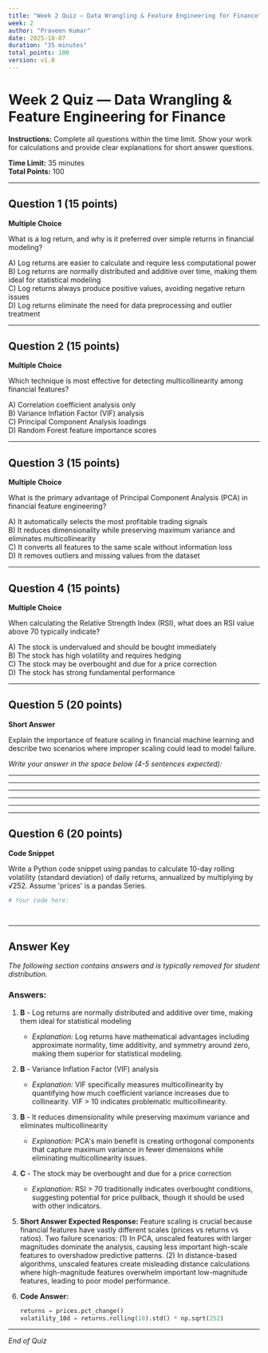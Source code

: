 ```yaml
---
title: "Week 2 Quiz — Data Wrangling & Feature Engineering for Finance"
week: 2
author: "Praveen Kumar"
date: 2025-10-07
duration: "35 minutes"
total_points: 100
version: v1.0
---
```


# Week 2 Quiz — Data Wrangling & Feature Engineering for Finance

**Instructions:** Complete all questions within the time limit. Show your work for calculations and provide clear explanations for short answer questions.

**Time Limit:** 35 minutes  
**Total Points:** 100

---

## Question 1 (15 points)
**Multiple Choice**

What is a log return, and why is it preferred over simple returns in financial modeling?

A) Log returns are easier to calculate and require less computational power  
B) Log returns are normally distributed and additive over time, making them ideal for statistical modeling  
C) Log returns always produce positive values, avoiding negative return issues  
D) Log returns eliminate the need for data preprocessing and outlier treatment  

---

## Question 2 (15 points)
**Multiple Choice**

Which technique is most effective for detecting multicollinearity among financial features?

A) Correlation coefficient analysis only  
B) Variance Inflation Factor (VIF) analysis  
C) Principal Component Analysis loadings  
D) Random Forest feature importance scores  

---

## Question 3 (15 points)
**Multiple Choice**

What is the primary advantage of Principal Component Analysis (PCA) in financial feature engineering?

A) It automatically selects the most profitable trading signals  
B) It reduces dimensionality while preserving maximum variance and eliminates multicollinearity  
C) It converts all features to the same scale without information loss  
D) It removes outliers and missing values from the dataset  

---

## Question 4 (15 points)
**Multiple Choice**

When calculating the Relative Strength Index (RSI), what does an RSI value above 70 typically indicate?

A) The stock is undervalued and should be bought immediately  
B) The stock has high volatility and requires hedging  
C) The stock may be overbought and due for a price correction  
D) The stock has strong fundamental performance  

---

## Question 5 (20 points)
**Short Answer**

Explain the importance of feature scaling in financial machine learning and describe two scenarios where improper scaling could lead to model failure.

*Write your answer in the space below (4-5 sentences expected):*

___________________________________________________________________

___________________________________________________________________

___________________________________________________________________

___________________________________________________________________

___________________________________________________________________

---

## Question 6 (20 points)
**Code Snippet**

Write a Python code snippet using pandas to calculate 10-day rolling volatility (standard deviation) of daily returns, annualized by multiplying by √252. Assume 'prices' is a pandas Series.

```python
# Your code here:




```

---

## Answer Key

*The following section contains answers and is typically removed for student distribution.*

### Answers:

1. **B** - Log returns are normally distributed and additive over time, making them ideal for statistical modeling
   - *Explanation:* Log returns have mathematical advantages including approximate normality, time additivity, and symmetry around zero, making them superior for statistical modeling.

2. **B** - Variance Inflation Factor (VIF) analysis
   - *Explanation:* VIF specifically measures multicollinearity by quantifying how much coefficient variance increases due to collinearity. VIF > 10 indicates problematic multicollinearity.

3. **B** - It reduces dimensionality while preserving maximum variance and eliminates multicollinearity
   - *Explanation:* PCA's main benefit is creating orthogonal components that capture maximum variance in fewer dimensions while eliminating multicollinearity issues.

4. **C** - The stock may be overbought and due for a price correction
   - *Explanation:* RSI > 70 traditionally indicates overbought conditions, suggesting potential for price pullback, though it should be used with other indicators.

5. **Short Answer Expected Response:**
   Feature scaling is crucial because financial features have vastly different scales (prices vs returns vs ratios). Two failure scenarios: (1) In PCA, unscaled features with larger magnitudes dominate the analysis, causing less important high-scale features to overshadow predictive patterns. (2) In distance-based algorithms, unscaled features create misleading distance calculations where high-magnitude features overwhelm important low-magnitude features, leading to poor model performance.

6. **Code Answer:**
   ```python
   returns = prices.pct_change()
   volatility_10d = returns.rolling(10).std() * np.sqrt(252)
   ```

---

*End of Quiz*
